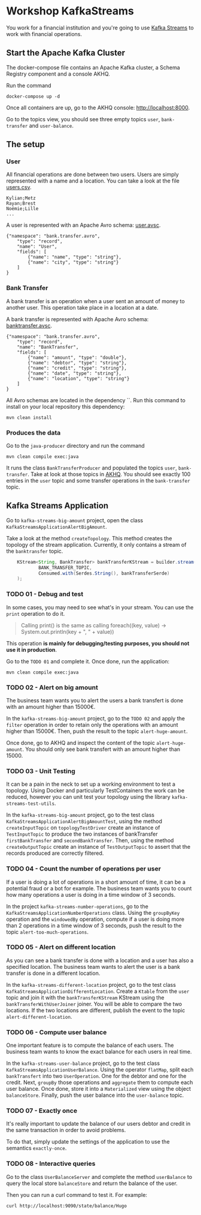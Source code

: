 # Workshop KafkaStreams

You work for a financial institution and you're going to use [Kafka Streams](https://kafka.apache.org/documentation/streams/) to work with financial operations.

## Start the Apache Kafka Cluster

The docker-compose file contains an Apache Kafka cluster, a Schema Registry component and a console AKHQ.

Run the command

```
docker-compose up -d
```

Once all containers are up, go to the AKHQ console: [http://localhost:8000](http://localhost:8000/ui).

Go to the topics view, you should see three empty topics `user`, `bank-transfer` and `user-balance`.

## The setup

### User

All financial operations are done between two users. Users are simply represented with a name and a location.
You can take a look at the file [users.csv](java-producer/src/main/resources/users.csv).

```
Kylian;Metz
Rayan;Brest
Noémie;Lille
...
```

A user is represented with an Apache Avro schema: [user.avsc](java-producer/src/main/avro/user.avsc).

```
{"namespace": "bank.transfer.avro",
    "type": "record",
    "name": "User",
    "fields": [
        {"name": "name", "type": "string"},
        {"name": "city", "type": "string"}
    ]
}
```

### Bank Transfer

A bank transfer is an operation when a user sent an amount of money to another user.
This operation take place in a location at a date.

A bank transfer is represented with Apache Avro schema: [banktransfer.avsc](java-producer/src/main/avro/banktransfer.avsc).

```
{"namespace": "bank.transfer.avro",
    "type": "record",
    "name": "BankTransfer",
    "fields": [
        {"name": "amount", "type": "double"},
        {"name": "debtor", "type": "string"},
        {"name": "credit", "type": "string"},
        {"name": "date", "type": "string"},
        {"name": "location", "type": "string"}
    ]
}
```

All Avro schemas are located in the dependency ``. Run this command to install on your local repository this dependency:

```
mvn clean install
```

### Produces the data

Go to the `java-producer` directory and run the command

```
mvn clean compile exec:java
```

It runs the class `BankTransferProducer` and populated the topics `user`, `bank-transfer`. Take at look at those topics in [AKHQ](http://localhost:8000/ui/docker-kafka-server/topic).
You should see exactly 100 entries in the `user` topic and some transfer operations in the `bank-transfer` topic.


## Kafka Streams Application

Go to `kafka-streams-big-amount` project, open the class `KafkaStreamsApplicationAlertBigAmount`.

Take a look at the method `createTopology`. This method creates the topology of the stream application.
Currently, it only contains a stream of the `banktransfer` topic.

```java
    KStream<String, BankTransfer> bankTransferKStream = builder.stream(
            BANK_TRANSFER_TOPIC,
            Consumed.with(Serdes.String(), bankTransferSerde)
    );
```

### TODO 01 - Debug and test

In some cases, you may need to see what's in your stream. You can use the `print` operation to do it.

> Calling print() is the same as calling foreach((key, value) -> System.out.println(key + ", " + value))

This operation **is mainly for debugging/testing purposes, you should not use it in production**.

Go to the `TODO 01` and complete it. Once done, run the application:

```
mvn clean compile exec:java
```

### TODO 02 - Alert on big amount

The business team wants you to alert the users a bank transfert is done with an amount higher than 15000€.

In the `kafka-streams-big-amount` project, go to the `TODO 02` and apply the `filter` operation in order to retain only the operations with an amount higher than 15000€.
Then, push the result to the topic `alert-huge-amount`.

Once done, go to AKHQ and inspect the content of the topic `alert-huge-amount`. You should only see bank transfert with an amount higher than 15000.

### TODO 03 - Unit Testing

It can be a pain in the neck to set up a working environment to test a topology. 
Using Docker and particularly TestContainers the work can be reduced, however you can unit test your topology using the library `kafka-streams-test-utils`.

In the `kafka-streams-big-amount` project, go to the test class `KafkaStreamsApplicationAlertBigAmountTest`, using the method `createInputTopic` on `topologyTestDriver` create an instance of `TestInputTopic` to produce the two instances of bankTransfer `firstBankTransfer` and `secondBankTransfer`.
Then, using the method `createOutputTopic` create an instance of `TestOutputTopic` to assert that the records produced are correctly filtered.

### TODO 04 - Count the number of operations per user

If a user is doing a lot of operations in a short amount of time, it can be a potential fraud or a bot for example. The business team wants you to count how many operations a user is doing in a time window of 3 seconds.

In the project `kafka-streams-number-operations`, go to the `KafkaStreamsApplicationNumberOperations` class. 
Using the `groupByKey` operation and the `windowedBy` operation, compute if a user is doing more than 2 operations in a time window of 3 seconds, push the result to the topic `alert-too-much-operations`.

### TODO 05 - Alert on different location

As you can see a bank transfer is done with a location and a user has also a specified location.
The business team wants to alert the user is a bank transfer is done in a different location.

In the `kafka-streams-different-location` project, go to the test class `KafkaStreamsApplicationDifferentLocation`.
Create a `Ktable` from the `user` topic and join it with the `bankTransferKStream` KStream using the `bankTransferWithUserJoiner` joiner.
You will be able to compare the two locations. If the two locations are different, publish the event to the topic `alert-different-location`.

### TODO 06 - Compute user balance

One important feature is to compute the balance of each users. The business team wants to know the exact balance for each users in real time.

In the `kafka-streams-user-balance` project, go to the test class `KafkaStreamsApplicationUserBalance`.
Using the operator `flatMap`, split each `bankTransfert` into two `UserOperation`. One for the debtor and one for the credit.
Next, `groupBy` those operations and `aggregate` them to compute each user balance. Once done, store it into a `Materialized` view using the object `balanceStore`.
Finally, push the user balance into the `user-balance` topic.

### TODO 07 - Exactly once

It's really important to update the balance of our users debtor and credit in the same transaction in order to avoid problems.

To do that, simply update the settings of the application to use the semantics `exactly-once`.

### TODO 08 - Interactive queries

Go to the class `UserBalanceServer` and complete the method `userBalance` to query the local store `balanceStore` and return the balance of the user.

Then you can run a curl command to test it. For example:

```
curl http://localhost:9090/state/balance/Hugo
```
